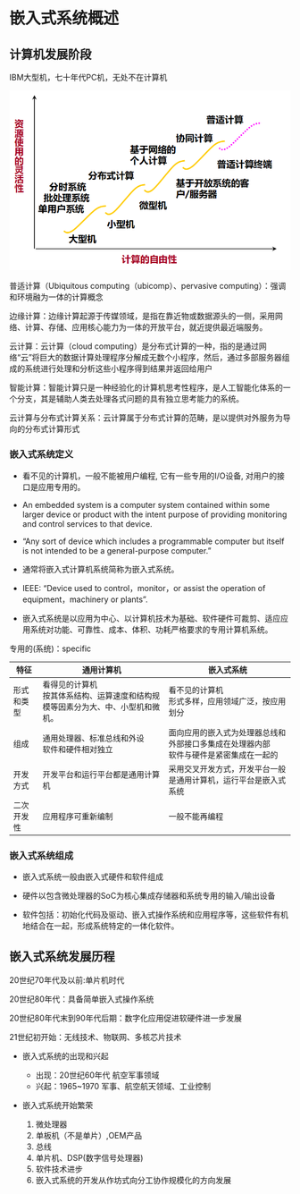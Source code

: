 # 嵌入式系统概述

## 计算机发展阶段

IBM大型机，七十年代PC机，无处不在计算机

![计算发展过程](img\计算发展过程.png)

普适计算（Ubiquitous computing（ubicomp）、pervasive computing）：强调和环境融为一体的计算概念

边缘计算：边缘计算起源于传媒领域，是指在靠近物或数据源头的一侧，采用网络、计算、存储、应用核心能力为一体的开放平台，就近提供最近端服务。

云计算：云计算（cloud computing）是分布式计算的一种，指的是通过网络“云”将巨大的数据计算处理程序分解成无数个小程序，然后，通过多部服务器组成的系统进行处理和分析这些小程序得到结果并返回给用户

智能计算：智能计算只是一种经验化的计算机思考性程序，是人工智能化体系的一个分支，其是辅助人类去处理各式问题的具有独立思考能力的系统。

云计算与分布式计算关系：云计算属于分布式计算的范畴，是以提供对外服务为导向的分布式计算形式

### 嵌入式系统定义

- 看不见的计算机，一般不能被用户编程, 它有一些专用的I/O设备, 对用户的接口是应用专用的。
- An embedded system is a computer system contained within some larger device or product with the intent purpose of providing monitoring and control services to that device.
- “Any sort of device which includes a programmable computer but itself is not intended to be a general-purpose computer.”
- 通常将嵌入式计算机系统简称为嵌入式系统。

- IEEE: “Device used to control，monitor，or assist the operation of equipment，machinery or plants”.
- 嵌入式系统是以应用为中心、以计算机技术为基础、软件硬件可裁剪、适应应用系统对功能、可靠性、成本、体积、功耗严格要求的专用计算机系统。

专用的(系统)：specific

| 特征       | 通用计算机                                                   | 嵌入式系统                                                   |
| ---------- | ------------------------------------------------------------ | ------------------------------------------------------------ |
| 形式和类型 | 看得见的计算机 <br>按其体系结构、运算速度和结构规模等因素分为大、中、小型机和微机。 | 看不见的计算机<br>形式多样，应用领域广泛，按应用划分         |
| 组成       | 通用处理器、标准总线和外设<br>软件和硬件相对独立             | 面向应用的嵌入式为处理器总线和外部接口多集成在处理器内部<br>软件与硬件是紧密集成在一起的 |
| 开发方式   | 开发平台和运行平台都是通用计算机                             | 采用交叉开发方式，开发平台一般是通用计算机，运行平台是嵌入式系统 |
| 二次开发性 | 应用程序可重新编制                                           | 一般不能再编程                                               |

### 嵌入式系统组成

- 嵌入式系统一般由嵌入式硬件和软件组成

- 硬件以包含微处理器的SoC为核心集成存储器和系统专用的输入/输出设备

- 软件包括：初始化代码及驱动、嵌入式操作系统和应用程序等，这些软件有机地结合在一起，形成系统特定的一体化软件。

## 嵌入式系统发展历程

20世纪70年代及以前:单片机时代

20世纪80年代：具备简单嵌入式操作系统

20世纪80年代末到90年代后期：数字化应用促进软硬件进一步发展

21世纪初开始：无线技术、物联网、多核芯片技术

- 嵌入式系统的出现和兴起
  - 出现：20世纪60年代 航空军事领域
  - 兴起：1965~1970 军事、航空航天领域、工业控制

- 嵌入式系统开始繁荣
  1. 微处理器
  2. 单板机（不是单片）,OEM产品
  3. 总线
  4. 单片机、DSP(数字信号处理器)
  5. 软件技术进步
  6. 嵌入式系统的开发从作坊式向分工协作规模化的方向发展

